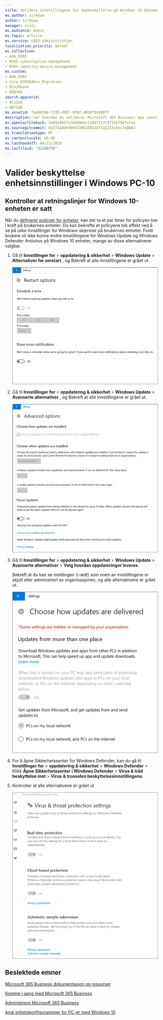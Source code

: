 ```yaml
---
title: Validere innstillingene for appbeskyttelse på Windows 10-datamaskiner
ms.author: sirkkuw
author: Sirkkuw
manager: scotv
ms.audience: Admin
ms.topic: article
ms.service: o365-administration
localization_priority: Normal
ms.collection:
- Adm_O365
- M365-subscription-management
- M365-identity-device-management
ms.custom:
- Adm_O365
- Core_O365Admin_Migration
- MiniMaven
- MSB365
search.appverid:
- BCS160
- MET150
ms.assetid: fae8819d-7235-495f-9f07-d016f545887f
description: Lær hvordan du validerer Microsoft 365 Business app innstillinger i Windows 10 enheter.
ms.openlocfilehash: 5ab91d65fa7bd40ebc118df217c9711b7bbfe7a4
ms.sourcegitcommit: 81273a9df49647286235b187fa2213c5ec7e8b62
ms.translationtype: MT
ms.contentlocale: nb-NO
ms.lasthandoff: 04/23/2019
ms.locfileid: "32286758"
---
```

# <a name="validate-device-protection-settings-on-windows-10-pcs"></a>Valider beskyttelse enhetsinnstillinger i Windows PC-10

## <a name="verify-that-windows-10-device-policies-are-set"></a>Kontroller at retningslinjer for Windows 10-enheten er satt

Når du [definerer policyer for enheter](protection-settings-for-windows-10-pcs.md), kan det ta et par timer for policyen trer i kraft på brukernes enheter. Du kan bekrefte at policyene tok effekt ved å se på ulike innstillinger for Windows-skjermer på brukernes enheter. Fordi brukere vil ikke kunne endre innstillingene for Windows Update og Windows Defender Antivirus på Windows 10 enheter, mange av disse alternativene valgbar.
  
1. Gå til **Innstillinger for** \> **oppdatering &amp; sikkerhet** \> **Windows Update** \> **Alternativer for omstart** , og Bekreft at alle innstillingene er grået ut. 
    
    ![Alle alternativer for omstart er grået ut.](media/31308da9-18b0-47c5-bbf6-d5fa6747c376.png)
  
2. Gå til **Innstillinger for** \> **oppdatering &amp; sikkerhet** \> **Windows Update** \> **Avanserte alternativer** , og Bekreft at alle innstillingene er grået ut. 
    
    ![Windows avanserte alternativer for oppdateringer er grået ut.](media/049cf281-d503-4be9-898b-c0a3286c7fc2.png)
  
3. Gå til **Innstillinger for** \> **oppdatering &amp; sikkerhet** \> **Windows Update** \> **Avanserte alternativer** \> **Velg hvordan oppdateringer leveres**.
    
    Bekreft at du kan se meldingen (i rødt) som noen av innstillingene er skjult eller administrert av organisasjonen, og alle alternativene er grået ut.
    
    ![Velg hvordan oppdateringer leveres siden angir innstillingene er skjult eller administrert av organisasjonen.](media/6b3e37c5-da41-4afd-9983-b4f406216b59.png)
  
4. For å åpne Sikkerhetssenter for Windows Defender, kan du gå til **Innstillinger for** \> **oppdatering &amp; sikkerhet** \> **Windows Defender** \> Klikk **Åpne Sikkerhetssenter i Windows Defender** \> **Virus &amp; tråd beskyttelse mot** \> **Virus &amp; trusselen beskyttelsesinnstillingene**. 
    
5. Kontroller at alle alternativene er grået ut. 
    
    ![Innstillingene for Virus og threat protection er grået ut.](media/9ca68d40-a5d9-49d7-92a4-c581688b5926.png)
  
## <a name="related-topics"></a>Beslektede emner

[Microsoft 365 Business dokumentasjon og ressurser](https://go.microsoft.com/fwlink/p/?linkid=853701)
  
[Komme i gang med Microsoft 365 Business](microsoft-365-business-overview.md)
  
[Administrere Microsoft 365 Business](manage.md)
  
[Angi enhetskonfigurasjoner for PC-er med Windows 10](protection-settings-for-windows-10-pcs.md)
  

